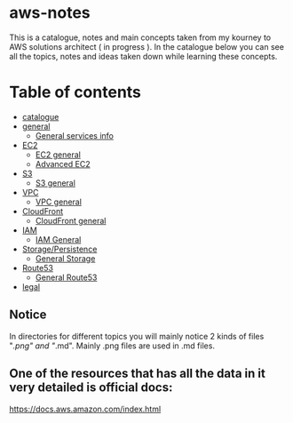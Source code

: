 # aws-notes
This is a catalogue, notes and main concepts taken from my kourney to AWS solutions architect ( in progress ).
In the catalogue below you can see all the topics, notes and ideas taken down while learning these concepts.

# Table of contents
- [catalogue](https://github.com/nikasakandelidze/aws-notes/blob/main/catalogue.md)
- [general](https://github.com/nikasakandelidze/aws-notes/tree/main/general)
	- [General services info](https://github.com/nikasakandelidze/aws-notes/blob/main/general/generalServices.md)
- [EC2](https://github.com/nikasakandelidze/aws-notes/tree/main/ec2)
	- [EC2 general](https://github.com/nikasakandelidze/aws-notes/tree/main/ec2/ec2.md)
	- [Advanced EC2](https://github.com/nikasakandelidze/aws-notes/blob/main/ec2/advanced-ec2.md)
- [S3](https://github.com/nikasakandelidze/aws-notes/tree/main/storage)
	- [S3 general](https://github.com/nikasakandelidze/aws-notes/blob/main/storage/aws-storage.md)
- [VPC](https://github.com/nikasakandelidze/aws-notes/blob/main/vpc)
	- [VPC general](https://github.com/nikasakandelidze/aws-notes/blob/main/vpc/vpc.md)
- [CloudFront](https://github.com/nikasakandelidze/aws-notes/tree/main/cloudFront)
	- [CloudFront general](https://github.com/nikasakandelidze/aws-notes/blob/main/cloudFront/cloudfront.md)
- [IAM](https://github.com/nikasakandelidze/aws-notes/tree/main/IAM)
	- [IAM General](https://github.com/nikasakandelidze/aws-notes/blob/main/IAM/iam.md)
- [Storage/Persistence](https://github.com/nikasakandelidze/aws-notes/tree/main/storage)
	- [General Storage](https://github.com/nikasakandelidze/aws-notes/blob/main/storage/storage.md)
- [Route53](https://github.com/nikasakandelidze/aws-journey/tree/main/route53)
	- [General Route53](https://github.com/nikasakandelidze/aws-journey/blob/main/route53/route53.md)
- [legal](https://github.com/nikasakandelidze/aws-notes/blob/main/legal/legal.md)

## Notice
In directories for different topics you will mainly notice 2 kinds of files "*.png" and "*.md". Mainly .png files are used in .md files.

## One of the resources that has all the data in it very detailed is official docs:
https://docs.aws.amazon.com/index.html
